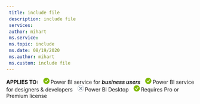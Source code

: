 ```yaml
---
 title: include file
 description: include file
 services: 
 author: mihart
 ms.service: 
 ms.topic: include
 ms.date: 08/19/2020
 ms.author: mihart
 ms.custom: include file
---
```


<Token>**APPLIES TO:** ![Applies to.](media/yes.png)Power BI service for ***business users*** ![Applies to.](media/yes.png)Power BI service for designers & developers ![Does not apply to.](media/no.png)Power BI Desktop ![Applies to.](media/yes.png)Requires Pro or Premium license  </Token>
